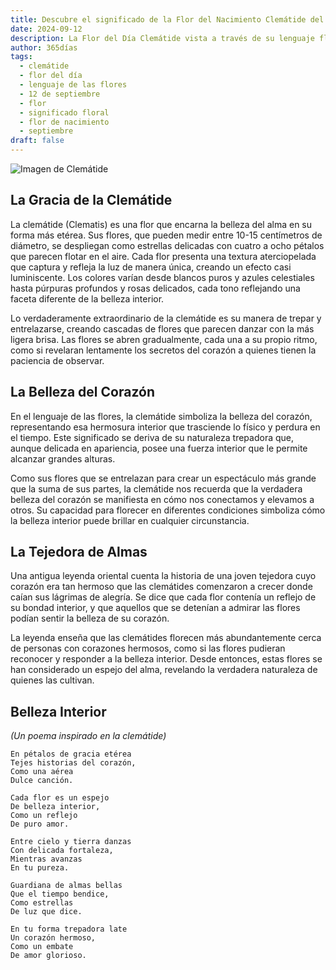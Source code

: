 ```yaml
---
title: Descubre el significado de la Flor del Nacimiento Clemátide del 12 de septiembre
date: 2024-09-12
description: La Flor del Día Clemátide vista a través de su lenguaje floral e historias
author: 365días
tags:
  - clemátide
  - flor del día
  - lenguaje de las flores
  - 12 de septiembre
  - flor
  - significado floral
  - flor de nacimiento
  - septiembre
draft: false
---
```


![Imagen de Clemátide](https://cdn.pixabay.com/photo/2019/05/29/23/48/ville-de-lyon-4238823_1280.jpg#center)


## La Gracia de la Clemátide

La clemátide (Clematis) es una flor que encarna la belleza del alma en su forma más etérea. Sus flores, que pueden medir entre 10-15 centímetros de diámetro, se despliegan como estrellas delicadas con cuatro a ocho pétalos que parecen flotar en el aire. Cada flor presenta una textura aterciopelada que captura y refleja la luz de manera única, creando un efecto casi luminiscente. Los colores varían desde blancos puros y azules celestiales hasta púrpuras profundos y rosas delicados, cada tono reflejando una faceta diferente de la belleza interior.

Lo verdaderamente extraordinario de la clemátide es su manera de trepar y entrelazarse, creando cascadas de flores que parecen danzar con la más ligera brisa. Las flores se abren gradualmente, cada una a su propio ritmo, como si revelaran lentamente los secretos del corazón a quienes tienen la paciencia de observar.

## La Belleza del Corazón

En el lenguaje de las flores, la clemátide simboliza la belleza del corazón, representando esa hermosura interior que trasciende lo físico y perdura en el tiempo. Este significado se deriva de su naturaleza trepadora que, aunque delicada en apariencia, posee una fuerza interior que le permite alcanzar grandes alturas.

Como sus flores que se entrelazan para crear un espectáculo más grande que la suma de sus partes, la clemátide nos recuerda que la verdadera belleza del corazón se manifiesta en cómo nos conectamos y elevamos a otros. Su capacidad para florecer en diferentes condiciones simboliza cómo la belleza interior puede brillar en cualquier circunstancia.

## La Tejedora de Almas

Una antigua leyenda oriental cuenta la historia de una joven tejedora cuyo corazón era tan hermoso que las clemátides comenzaron a crecer donde caían sus lágrimas de alegría. Se dice que cada flor contenía un reflejo de su bondad interior, y que aquellos que se detenían a admirar las flores podían sentir la belleza de su corazón.

La leyenda enseña que las clemátides florecen más abundantemente cerca de personas con corazones hermosos, como si las flores pudieran reconocer y responder a la belleza interior. Desde entonces, estas flores se han considerado un espejo del alma, revelando la verdadera naturaleza de quienes las cultivan.

## Belleza Interior
*(Un poema inspirado en la clemátide)*

```
En pétalos de gracia etérea
Tejes historias del corazón,
Como una aérea
Dulce canción.

Cada flor es un espejo
De belleza interior,
Como un reflejo
De puro amor.

Entre cielo y tierra danzas
Con delicada fortaleza,
Mientras avanzas
En tu pureza.

Guardiana de almas bellas
Que el tiempo bendice,
Como estrellas
De luz que dice.

En tu forma trepadora late
Un corazón hermoso,
Como un embate
De amor glorioso.
```